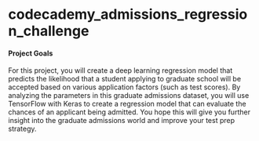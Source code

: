 # codecademy_admissions_regression_challenge

#### Project Goals
For this project, you will create a deep learning regression model that predicts the likelihood that a student applying to graduate school will be accepted based on various application factors (such as test scores).
By analyzing the parameters in this graduate admissions dataset, you will use TensorFlow with Keras to create a regression model that can evaluate the chances of an applicant being admitted. You hope this will give you further insight into the graduate admissions world and improve your test prep strategy.
